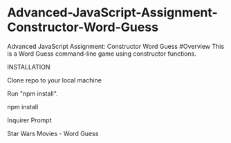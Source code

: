 # Advanced-JavaScript-Assignment-Constructor-Word-Guess
Advanced JavaScript Assignment: Constructor Word Guess
#Overview
This is a Word Guess command-line game using constructor functions.

INSTALLATION

Clone repo to your local machine

Run "npm install".


npm install

Inquirer
Prompt


Star Wars Movies - Word Guess
